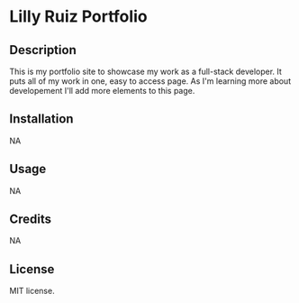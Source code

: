 # Lilly Ruiz Portfolio

## Description
This is my portfolio site to showcase my work as a full-stack developer.
It puts all of my work in one, easy to access page. As I'm learning more about developement I'll add more elements to this page.

## Installation

NA

## Usage

NA

## Credits

NA

## License

MIT license.